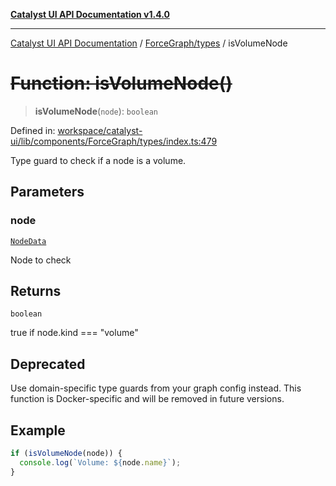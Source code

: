 [**Catalyst UI API Documentation v1.4.0**](../../../README.md)

---

[Catalyst UI API Documentation](../../../README.md) / [ForceGraph/types](../README.md) / isVolumeNode

# ~~Function: isVolumeNode()~~

> **isVolumeNode**(`node`): `boolean`

Defined in: [workspace/catalyst-ui/lib/components/ForceGraph/types/index.ts:479](https://github.com/TheBranchDriftCatalyst/catalyst-ui/blob/main/lib/components/ForceGraph/types/index.ts#L479)

Type guard to check if a node is a volume.

## Parameters

### node

[`NodeData`](../interfaces/NodeData.md)

Node to check

## Returns

`boolean`

true if node.kind === "volume"

## Deprecated

Use domain-specific type guards from your graph config instead.
This function is Docker-specific and will be removed in future versions.

## Example

```typescript
if (isVolumeNode(node)) {
  console.log(`Volume: ${node.name}`);
}
```
